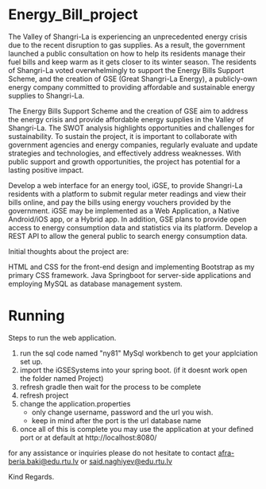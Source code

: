 # Energy_Bill_project
The Valley of Shangri-La is experiencing an unprecedented energy crisis due to the recent disruption to gas supplies. As a result, the government launched a public consultation on how to help its residents manage their fuel bills and keep warm as it gets closer to its winter season. The residents of Shangri-La voted overwhelmingly to support the Energy Bills Support Scheme, and the creation of GSE (Great Shangri-La Energy), a publicly-own energy company committed to providing affordable and sustainable energy supplies to Shangri-La.

The Energy Bills Support Scheme and the creation of GSE aim to address the energy crisis and provide affordable energy supplies in the Valley of Shangri-La. The SWOT analysis highlights opportunities and challenges for sustainability. To sustain the project, it is important to collaborate with government agencies and energy companies, regularly evaluate and update strategies and technologies, and effectively address weaknesses. With public support and growth opportunities, the project has potential for a lasting positive impact.

Develop a web interface for an energy tool, iGSE, to provide Shangri-La residents with a platform to submit regular meter readings and view their bills online, and pay the bills using energy vouchers provided by the government. iGSE may be implemented as a Web Application, a Native Android/iOS app, or a Hybrid app. In addition, GSE plans to provide open access to energy consumption data and statistics via its platform. Develop a REST API to allow the general public to search energy consumption data.

Initial thoughts about the project are:

HTML and CSS for the front-end design and implementing Bootstrap as my primary CSS framework. Java Springboot for server-side applications and employing MySQL as database management system.


# Running
Steps to run the web application.

1. run the sql code named "ny81" MySql workbench to get your applciation set up.
2. import the iGSESystems into your spring boot. (if it doesnt work open the folder named Project)
3. refresh gradle then wait for the process to be complete
4. refresh project
5. change the application.properties
    - only change username, password and the url you wish.
    - keep in mind after the port is the url database name
6. once all of this is complete you may use the application at your defined port or at default at
   http://localhost:8080/

for any assistance or inquiries please do not hesitate to contact afra-beria.baki@edu.rtu.lv or said.naghiyev@edu.rtu.lv

Kind Regards.